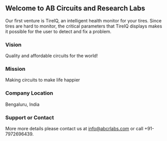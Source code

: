 ## Welcome to AB Circuits and Research Labs


Our first venture is TireIQ, an intelligent health monitor for your tires. Since tires are hard to monitor, the critical parameters that TireIQ displays makes it possible for the user to detect and fix a problem. 

### Vision
Quality and affordable circuits for the world!

### Mission
Making circuits to make life happier

### Company Location

Bengaluru, India

### Support or Contact

More more details please contact us at info@abcrlabs.com or call +91-7972696439.
